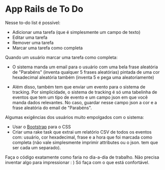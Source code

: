# App Rails de To Do

Nesse to-do list é possível:
* Adicionar uma tarefa (que é simplesmente um campo de texto)
* Editar uma tarefa
* Remover uma tarefa
* Marcar uma tarefa como completa

Quando um usuário marcar uma tarefa como completa:
* O sistema manda um email para o usuário com uma bela frase aleatória de "Parabéns" (inventa qualquer 5 frases aleatórias) pintada de uma cor hexadecimal aleatória também (inventa 5 e pega uma aleatoriamente)

* Além disso, também tem que enviar um evento para o sistema de tracking. Por simplicidade, o sistema de tracking é só uma tabelinha de eventos que tem um tipo de evento e um campo json em que você manda dados relevantes. No caso, guardar nesse campo json a cor e a frase aleatória do email de "Parabéns".

Algumas exigências dos usuários muito empolgados com o sistema:
* Usar o [Bootstrap](https://getbootstrap.com/) para o CSS
* Criar uma rake task que extrai um relatório CSV de todos os eventos com: usuário, cor hexadecimal, frase e a hora que foi marcada como completa (não vale simplesmente imprimir attributes ou o json. tem que ser cada um separado).

Faça o código exatamente como faria no dia-a-dia de trabalho. Não precisa inventar algo para impressionar : ) Só faça com o que está confortável.
